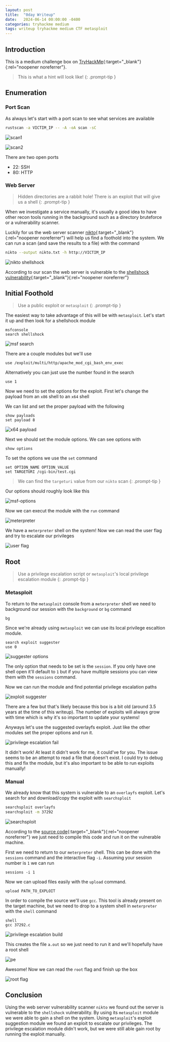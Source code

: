 ```yaml
---
layout: post
title:  "0day Writeup"
date:   2024-06-14 00:00:00 -0400
categories: tryhackme medium
tags: writeup tryhackme medium CTF metasploit
---
```

## Introduction
This is a medium challenge box on
[TryHackMe](https://tryhackme.com/r/room/0day){:target="_blank"}{:rel="noopener noreferrer"}.

> This is what a hint will look like!
{: .prompt-tip }

## Enumeration
### Port Scan
As always let's start with a port scan to see what
services are available

```bash
rustscan -a VICTIM_IP -- -A -oA scan -sC
```

![scan1](/images/0day/scan1.png)

![scan2](/images/0day/scan2.png)

There are two open ports
- 22: SSH
- 80: HTTP

### Web Server
> Hidden directories are a rabbit hole! There is an exploit
> that will give us a shell
{: .prompt-tip }

When we investigate a service manually, it's usually a
good idea to have other recon tools running in the background
such as a directory bruteforce or a vulnerability scanner.

Luckily for us the web server scanner 
[nikto](https://github.com/sullo/nikto){:target="_blank"}{:rel="noopener noreferrer"}
will help us find a foothold into the system.
We can run a scan (and save the results to a file)
with the command

```bash
nikto --output nikto.txt -h http://VICTIM_IP
```

![nikto shellshock](/images/0day/nikto-shellshock.png)

According to our scan the web server is vulnerable to
the
[shellshock vulnerability](https://en.wikipedia.org/wiki/Shellshock_(software_bug)){:target="_blank"}{:rel="noopener noreferrer"}

## Initial Foothold
> Use a public exploit or `metasploit`
{: .prompt-tip }

The easiest way to take advantage of this will be with
`metasploit`. Let's start it up and then look for
a shellshock module

```
msfconsole
search shellshock
```

![msf search](/images/0day/msf-search.png)

There are a couple modules but we'll use 

```
use /exploit/multi/http/apache_mod_cgi_bash_env_exec
```

Alternatively you can just use the number found in
the search

```
use 1
```

Now we need to set the options for the exploit. First
let's change the payload from an `x86` shell to an `x64`
shell

We can list and set the proper payload with the following

```
show payloads
set payload 8
```

![x64 payload](/images/0day/x64-payload.png)

Next we should set the module options. We can see options
with

```
show options
```

To set the options we use the `set` command

```
set OPTION_NAME OPTION_VALUE
set TARGETURI /cgi-bin/test.cgi
```
> We can find the `targeturi` value from our `nikto` scan
{: .prompt-tip }

Our options should roughly look like this

![msf-options](/images/0day/msf-options.png)

Now we can execut the module with the `run` command

![meterpreter](/images/0day/meterpreter.png)

We have a `meterpreter` shell on the system! Now we
can read the user flag and try to escalate our privileges

![user flag](/images/0day/user-flag.png)

## Root
> Use a privilege escalation script or `metasploit`'s 
> local privilege escalation module
{: .prompt-tip }

### Metasploit
To return to the `metasploit` console from a `meterpreter`
shell we need to background our session with the `background`
or `bg` command

```
bg
```

Since we're already using `metasploit` we can use its
local privilege escaltion module.

```
search exploit suggester
use 0
```

![suggester options](/images/0day/suggester-options.png)

The only option that needs to be set is the `session`.
If you only have one shell open it'll default to `1` but
if you have multiple sessions you can view them with the
`sessions` command.

Now we can run the module and find potential privilege
escalation paths

![exploit suggester](/images/0day/exploit-suggester.png)

There are a few but that's likely because this box is
a bit old (around 3.5 years at the time of this writeup).
The number of exploits will always grow with time which
is why it's so important to update your systems!

Anyways let's use the suggested overlayfs exploit. Just like
the other modules set the proper options and run it.

![privilege escalation fail](/images/0day/pe-fail.png)

It didn't work! At least it didn't work for me, it could've
for you. The issue seems to be an attempt to read a file
that doesn't exist. I could try to debug this and
fix the module, but it's also important to be able to run
exploits manually!

### Manual
We already know that this system is vulnerable to an
`overlayfs` exploit. Let's search for and download/copy
the exploit with `searchsploit`

```bash
searchsploit overlayfs
searchsploit -m 37292
```

![searchsploit](/images/0day/searchsploit.png)

According to the
[source code](https://www.exploit-db.com/exploits/37292){:target="_blank"}{:rel="noopener noreferrer"}
we just need to compile this code and run it on the
vulnerable machine.

First we need to return to our `meterpreter` shell.
This can be done with the `sessions` command and the
interactive flag `-i`. Assuming your session number is
`1` we can run

```
sessions -i 1
```

Now we can upload files easily with the
`upload` command. 

```
upload PATH_TO_EXPLOIT
```

In order to compile the source we'll
use `gcc`. This tool is already present on the target
machine, but we need to drop to a system shell in
`meterpreter` with the `shell` command

```
shell
gcc 37292.c
```

![privilege escalation build](/images/0day/pe-build.png)

This creates the file `a.out` so we just need to run
it and we'll hopefully have a root shell

![pe](/images/0day/pe.png)

Awesome! Now we can read the `root` flag and finish up
the box

![root flag](/images/0day/root-flag.png)

## Conclusion
Using the web server vulnerability scanner `nikto` we
found out the server is vulnerable to the `shellshock`
vulnerability. By using its `metasploit` module we were
able to gain a shell on the system. Using `metasploit`'s
exploit suggestion module we found an exploit to escalate
our privileges. The privilege escalation module didn't
work, but we were still able gain root by running the
exploit manually.

